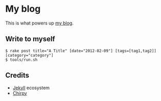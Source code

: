 # My blog

This is what powers up [my blog](https://honnix.com).

## Write to myself

```shell
$ rake post title="A Title" [date="2012-02-09"] [tags=[tag1,tag2]] [category="category"]
$ tools/run.sh
```

## Credits

* [Jekyll](https://jekyllrb.com/) ecosystem
* [Chirpy](https://github.com/cotes2020/jekyll-theme-chirpy)
